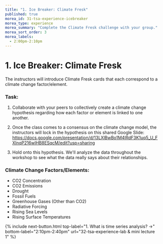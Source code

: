 ```yaml
---
title: "1. Ice Breaker: Climate Fresk"
published: true
morea_id: 31-tsa-experience-icebreaker
morea_type: experience
morea_summary: "Complete the Climate Fresk challenge with your group."
morea_sort_order: 3
morea_labels:
  - 2:00pm-2:10pm
---
```


# 1. Ice Breaker: Climate Fresk

The instructors will introduce Climate Fresk cards that each correspond to a climate change factor/element.

 
### Task: 

1. Collaborate with your peers to collectively create a climate change hypothesis regarding how each factor or element is linked to one another. 

2. Once the class comes to a consensus on the climate change model, the instructors will lock in the hypothesis on this shared Google Slide: https://docs.google.com/presentation/d/13LXlBwBo1M4IRdF3K1uq5_U_FXInqP216wlHB8ESqcM/edit?usp=sharing 
 
3. Hold onto this hypothesis. We'll analyze the data throughout the workshop to see what the data really says about their relationships. 

### Climate Change Factors/Elements:

* CO2 Concentration
* CO2 Emissions
* Drought
* Fossil Fuels
* Greenhouse Gases (Other than CO2)
* Radiative Forcing
* Rising Sea Levels
* Rising Surface Temperatures


{% include next-button.html
top-label="1. What is time series analysis? ->"
bottom-label="2:10pm-2:40pm"
url="32-tsa-experience-lab & mini lecture 1" %}
